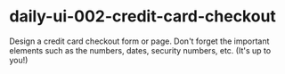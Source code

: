 # daily-ui-002-credit-card-checkout
Design a credit card checkout form or page. Don't forget the important elements such as the numbers, dates, security numbers, etc. (It's up to you!)
